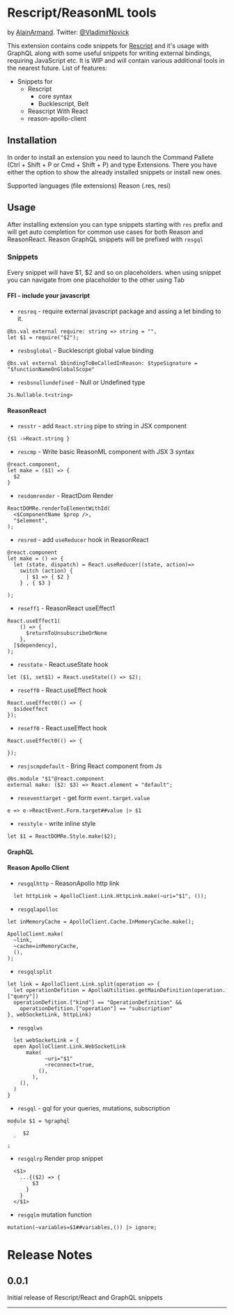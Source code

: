 # Rescript/ReasonML tools

by [AlainArmand](https://vnovick.com). Twitter: [@VladimirNovick](https://twitter.com/_idkjs)

This extension contains code snippets for [Rescript](https://rescript-lang.org/) and it's usage with GraphQL along with some useful snippets for writing external bindings, requiring JavaScript etc. It is WIP and will contain various additional tools in the nearest future. List of features:


- Snippets for
  - Rescript
    - core syntax
    - Bucklescript, Belt
  - Reascript With React
  - reason-apollo-client


## Installation

In order to install an extension you need to launch the Command Pallete (Ctrl + Shift + P or Cmd + Shift + P) and type Extensions. There you have either the option to show the already installed snippets or install new ones.

Supported languages (file extensions)
Reason (.res, resi)

## Usage

After installing extension you can type snippets starting with `res` prefix and will get auto completion for common use cases for both Reason and ReasonReact. Reason GraphQL snippets will be prefixed with `resgql`

### Snippets

Every snippet will have $1, $2 and so on placeholders. when using snippet you can navigate from one placeholder to the other using Tab


#### FFI - include your javascript

- `resreq` - require external javascript package and assing a let binding to it.

```rescript
@bs.val external require: string => string = "",
let $1 = require("$2");
```

- `resbsglobal` - Bucklescript global value binding

```rescript
@bs.val external $bindingToBeCalledInReason: $typeSignature = "$functionNameOnGlobalScope"
```


- `resbsnullundefined` - Null or Undefined type
```rescript
Js.Nullable.t<string>
```



#### ReasonReact

- `resstr` - add `React.string` pipe to string in JSX component

```rescript
{$1 ->React.string }
```

- `rescmp` - Write basic ReasonML component with JSX 3 syntax

```rescript
@react.component,
let make = ($1) => {
  $2
}
```

- `resdomrender` - ReactDom Render

```rescript
ReactDOMRe.renderToElementWithId(
  <$ComponentName $prop />,
  "$element",
);
```



- `resred` - add `useReducer` hook in ReasonReact

```rescript
@react.component
let make = () => {
  let (state, dispatch) = React.useReducer((state, action)=>
    switch (action) {
      | $1 => { $2 }
    } , { $3 }

);
```

- `reseff1` - ReasonReact useEffect1

```rescript
React.useEffect1(
    () => {
      $returnToUnsubscribeOrNone
    },
  [$dependency],
);
```

- `resstate` - React.useState hook

```rescript
let ($1, set$1) = React.useState(() => $2);
```

- `reseff0` - React.useEffect hook

```rescript
React.useEffect0(() => {
  $sideeffect
});
```

- `reseff0` - React.useEffect hook

```rescript
React.useEffect0(() => {

});
```

- `resjscmpdefault` - Bring React component from Js

```rescript
@bs.module "$1"@react.component
external make: ($2: $3) => React.element = "default";
```

- `reseventtarget` - get form `event.target.value`

```rescript
e => e->ReactEvent.Form.target##value |> $1
```

- `resstyle` - write inline style

```rescript
let $1 = ReactDOMRe.Style.make($2);
```

#### GraphQL

#### Reason Apollo Client

- `resgqlhttp` - ReasonApollo http link

```rescript
  let httpLink = ApolloClient.Link.HttpLink.make(~uri="$1", ());
```


- `resgqlapolloc`

```rescript
let inMemoryCache = ApolloClient.Cache.InMemoryCache.make();

ApolloClient.make(
  ~link,
  ~cache=inMemoryCache,
  (),
);
```

- `resgqlsplit`

```rescript
let link = ApolloClient.Link.split(operation => {
  let operationDefition = ApolloUtilities.getMainDefinition(operation.["query"])
  operationDefition.["kind"] == "OperationDefinition" &&
    operationDefition.["operation"] == "subscription"
}, webSocketLink, httpLink)
```

- `resgqlws`

```rescript
  let webSocketLink = {
  open ApolloClient.Link.WebSocketLink
      make(
            ~uri="$1"
            ~reconnect=true,
          (),
        ),
    (),
  )
}
```


- `resgql` - gql for your queries, mutations, subscription

```rescript
module $1 = %graphql
  `
     $2
  `
;
```

- `resgqlrp` Render prop snippet

```rescript
  <$1>
    ...{($2) => {
        $3
      }
    }
  </$1>
```

- `resgqlm` mutation function

```rescript
mutation(~variables=$1##variables,()) |> ignore;
```

# Release Notes

## 0.0.1

Initial release of Rescript/React and GraphQL snippets

---
